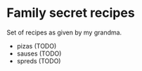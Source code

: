 # Family secret recipes

Set of recipes as given by my grandma.

- pizas (TODO)
- sauses (TODO)
- spreds (TODO)